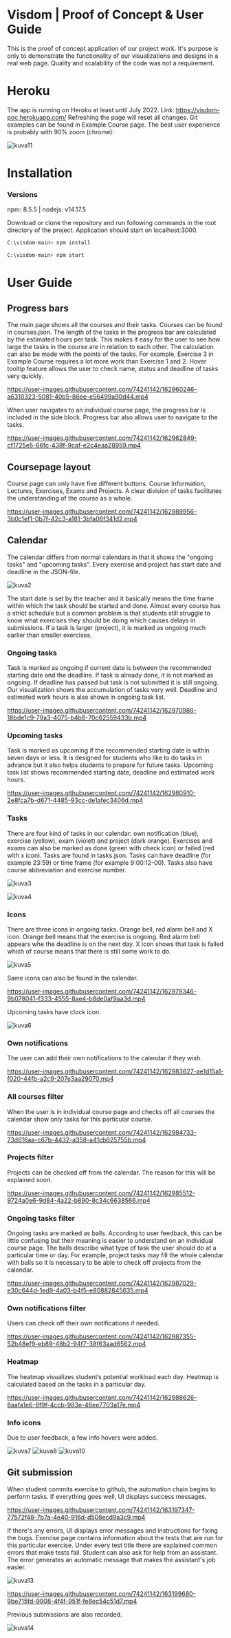 # Visdom | Proof of Concept & User Guide

This is the proof of concept application of our project work. It's purpose is only to demonstrate the functionality of our visualizations and designs in a real web page. Quality and scalability of the code was not a requirement.

# Heroku

The app is running on Heroku at least until July 2022. Link: https://visdom-poc.herokuapp.com/ 
Refreshing the page will reset all changes. Git examples can be found in Example Course page.
The best user experience is probably with 90% zoom (chrome):

![kuva11](https://user-images.githubusercontent.com/74241142/163133534-3c5642fc-d755-4377-8fb4-17c17eef622d.png)

# Installation
### Versions
npm: 8.5.5 | nodejs: v14.17.5

Download or clone the repository and run following commands in the root directory of the project. Application should start on localhost:3000.
```bash
C:\visdom-main> npm install
```
```bash
C:\visdom-main> npm start
```

# User Guide

## Progress bars
The main page shows all the courses and their tasks. Courses can be found in courses.json. The length of the tasks in the progress bar are calculated by the estimated hours per task. This makes it easy for the user to see how large the tasks in the course are in relation to each other. The calculation can also be made with the points of the tasks. For example, Exercise 3 in Example Course requires a lot more work than Exercise 1 and 2. Hover tooltip feature allows the user to check name, status and deadline of tasks very quickly. 

https://user-images.githubusercontent.com/74241142/162960246-a6310323-5081-40b5-86ee-e56499a90d44.mp4

When user navigates to an individual course page, the progress bar is included in the side block. Progress bar also allows user to navigate to the tasks.

https://user-images.githubusercontent.com/74241142/162962849-cf1725e5-66fc-438f-9caf-e2c4eaa28959.mp4

## Coursepage layout
Course page can only have five different buttons. Course Information, Lectures, Exercises, Exams and Projects. A clear division of tasks facilitates the understanding of the course as a whole.

https://user-images.githubusercontent.com/74241142/162989956-3b0c1ef1-0b7f-42c3-a181-3bfa06f341d2.mp4

## Calendar
The calendar differs from normal calendars in that it shows the "ongoing tasks" and "upcoming tasks". Every exercise and project has start date and deadline in the JSON-file. 

![kuva2](https://user-images.githubusercontent.com/74241142/162967265-1c415ddd-df79-4b88-b3f8-03eb3de75fc5.png)

The start date is set by the teacher and it basically means the time frame within which the task should be started and done. Almost every course has a strict schedule but a common problem is that students still struggle to know what exercises they should be doing which causes delays in submissions. If a task is larger (project), it is marked as ongoing much earlier than smaller exercises.

### Ongoing tasks
Task is marked as ongoing if current date is between the recommended starting date and the deadline. If task is already done, it is not marked as ongoing. If deadline has passed but task is not submitted it is still ongoing. Our visualization shows the accumulation of tasks very well. Deadline and estimated work hours is also shown in ongoing task list.

https://user-images.githubusercontent.com/74241142/162970988-18bde1c9-79a3-4075-b4b8-70c62559433b.mp4


### Upcoming tasks
Task is marked as upcoming if the recommended starting date is within seven days or less. It is designed for students who like to do tasks in advance but it also helps students to prepare for future tasks. Upcoming task list shows recommended starting date, deadline and estimated work hours.

https://user-images.githubusercontent.com/74241142/162980910-2e8fca7b-d671-4485-93cc-de1afec3406d.mp4


### Tasks
There are four kind of tasks in our calendar: own notification (blue), exercise (yellow), exam (violet) and project (dark orange). Exercises and exams can also be marked as done (green with check icon) or failed (red with x icon). Tasks are found in tasks.json. Tasks can have deadline (for example 23:59) or time frame (for example 9:00:12-00). Tasks also have course abbreviation and exercise number.

![kuva3](https://user-images.githubusercontent.com/74241142/162975771-64fa4509-dc6e-47ee-8e55-86766bc40c7c.png)

![kuva4](https://user-images.githubusercontent.com/74241142/162975792-f64eb831-8fe0-4fd9-a0c0-d86622deabde.png)



### Icons
There are three icons in ongoing tasks. Orange bell, red alarm bell and X icon. Orange bell means that the exercise is ongoing. Red alarm bell appears whe the deadline is on the next day. X icon shows that task is failed which of course means that there is still some work to do.

![kuva5](https://user-images.githubusercontent.com/74241142/162978848-f1115244-2f6a-4a1f-af59-1bcb9e7dac92.png)

Same icons can also be found in the calendar.

https://user-images.githubusercontent.com/74241142/162979346-9b078041-f333-4555-8ae4-b8de0af9aa3d.mp4

Upcoming tasks have clock icon.

![kuva6](https://user-images.githubusercontent.com/74241142/162981265-70893fcd-dd54-4298-983b-d858b511276a.png)


### Own notifications
The user can add their own notifications to the calendar if they wish.

https://user-images.githubusercontent.com/74241142/162983627-ae1d15a1-f020-44fb-a2c9-207e3aa29070.mp4

### All courses filter
When the user is in individual course page and checks off all courses the calendar show only tasks for this particular course.

https://user-images.githubusercontent.com/74241142/162984733-73d616aa-c67b-4432-a358-a41cb625755b.mp4

### Projects filter
Projects can be checked off from the calendar. The reason for this will be explained soon.

https://user-images.githubusercontent.com/74241142/162985512-9724a0e6-9d84-4a22-b890-8c34c6638566.mp4

### Ongoing tasks filter
Ongoing tasks are marked as balls. According to user feedback, this can be little confusing but their meaning is easier to understand on an individual course page. 
The balls describe what type of task the user should do at a particular time or day. For example, project tasks may fill the whole calendar with balls so it is necessary to be able to check off projects from the calendar.

https://user-images.githubusercontent.com/74241142/162987029-e30c644d-1ed9-4a03-b4f5-e80882845635.mp4

### Own notifications filter
Users can check off their own notifications if needed.

https://user-images.githubusercontent.com/74241142/162987355-52b48ef9-eb89-48b2-94f7-38f63aad6562.mp4

### Heatmap
The heatmap visualizes student’s potential workload each day. Heatmap is calculated based on the tasks in a particular day.

https://user-images.githubusercontent.com/74241142/162988626-8aafa1e6-6f9f-4ccb-983e-46ee7703a17e.mp4

### Info icons
Due to user feedback, a few info hovers were added.

![kuva7](https://user-images.githubusercontent.com/74241142/163114133-d2c2041e-e627-4591-931d-e9576935a49b.png)
![kuva8](https://user-images.githubusercontent.com/74241142/163115388-0a843d5d-ab22-43a3-a57f-9aa094653a6a.png)
![kuva10](https://user-images.githubusercontent.com/74241142/163115775-b5a413be-2bb5-4312-8688-abcc7e66500d.png)


## Git submission
When student commits exercise to github, the automation chain begins to perform tasks. If everything goes well, UI displays success messages.

https://user-images.githubusercontent.com/74241142/163197347-77572f48-7b7a-4e40-916d-d508ecd9a3c9.mp4

If there's any errors, UI displays error messages and instructions for fixing the bugs. Exercise page contains information about the tests that are run for this particular exercise. Under every test title there are explained common errors that make tests fail. Student can also ask for help from an assistant. The error generates an automatic message that makes the assistant's job easier.

![kuva13](https://user-images.githubusercontent.com/74241142/163198204-0a521979-ec32-4b8e-aa64-70a3d82e5add.png)

https://user-images.githubusercontent.com/74241142/163199680-9be715fd-9908-4f4f-951f-fe8ec54c51d7.mp4

Previous submissions are also recorded.

![kuva14](https://user-images.githubusercontent.com/74241142/163199931-f979b471-ea34-43db-9f3e-cc3e4e7dfc60.png)
